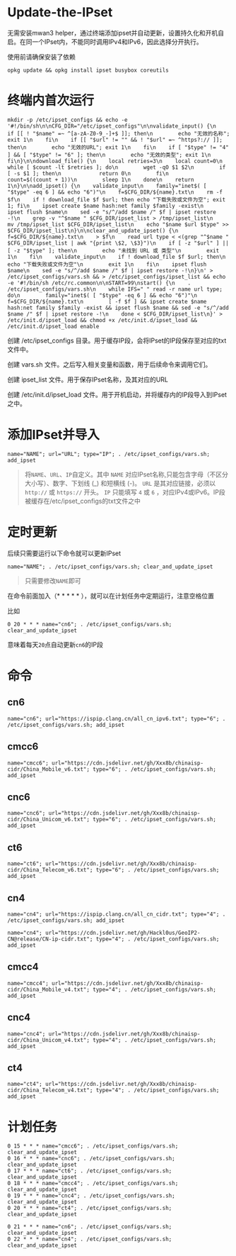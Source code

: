 # Update-the-IPset

无需安装mwan3 helper，通过终端添加ipset并自动更新，设置持久化和开机自启。在同一个IPset内，不能同时调用IPv4和IPv6，因此选择分开执行。

使用前请确保安装了依赖

```
opkg update && opkg install ipset busybox coreutils
```

# 终端内首次运行

```
mkdir -p /etc/ipset_configs && echo -e '#!/bin/sh\n\nCFG_DIR="/etc/ipset_configs"\n\nvalidate_input() {\n    if [[ ! "$name" =~ ^[a-zA-Z0-9_-]+$ ]]; then\n        echo "无效的名称"; exit 1\n    fi\n    if [[ "$url" != "" && ! "$url" =~ ^https?:// ]]; then\n        echo "无效的URL"; exit 1\n    fi\n    if [ "$type" != "4" ] && [ "$type" != "6" ]; then\n        echo "无效的类型"; exit 1\n    fi\n}\n\ndownload_file() {\n    local retries=3\n    local count=0\n    while [ $count -lt $retries ]; do\n        wget -qO $1 $2\n        if [ -s $1 ]; then\n            return 0\n        fi\n        count=$((count + 1))\n        sleep 1\n    done\n    return 1\n}\n\nadd_ipset() {\n    validate_input\n    family="inet$( [ "$type" -eq 6 ] && echo "6")"\n    f=$CFG_DIR/${name}.txt\n    rm -f $f\n    if ! download_file $f $url; then echo "下载失败或文件为空"; exit 1; fi\n    ipset create $name hash:net family $family -exist\n    ipset flush $name\n    sed -e "s/^/add $name /" $f | ipset restore -!\n    grep -v "^$name " $CFG_DIR/ipset_list > /tmp/ipset_list\n    mv /tmp/ipset_list $CFG_DIR/ipset_list\n    echo "$name $url $type" >> $CFG_DIR/ipset_list\n}\n\nclear_and_update_ipset() {\n    f=$CFG_DIR/${name}.txt\n    > $f\n    read url type < <(grep "^$name " $CFG_DIR/ipset_list | awk "{print \$2, \$3}")\n    if [ -z "$url" ] || [ -z "$type" ]; then\n        echo "未找到 URL 或 类型"\n        exit 1\n    fi\n    validate_input\n    if ! download_file $f $url; then\n        echo "下载失败或文件为空"\n        exit 1\n    fi\n    ipset flush $name\n    sed -e "s/^/add $name /" $f | ipset restore -!\n}\n' > /etc/ipset_configs/vars.sh && > /etc/ipset_configs/ipset_list && echo -e '#!/bin/sh /etc/rc.common\n\nSTART=99\nstart() {\n    . /etc/ipset_configs/vars.sh\n    while IFS=" " read -r name url type; do\n        family="inet$( [ "$type" -eq 6 ] && echo "6")"\n        f=$CFG_DIR/${name}.txt\n        [ -f $f ] && ipset create $name hash:net family $family -exist && ipset flush $name && sed -e "s/^/add $name /" $f | ipset restore -!\n    done < $CFG_DIR/ipset_list\n}' > /etc/init.d/ipset_load && chmod +x /etc/init.d/ipset_load && /etc/init.d/ipset_load enable
```

创建 /etc/ipset_configs 目录。用于缓存IP段，会将IPset的IP段保存至对应的txt文件中。

创建 vars.sh 文件。之后写入相关变量和函数，用于后续命令来调用它们。

创建 ipset_list 文件。用于保存IPset名称，及其对应的URL

创建 /etc/init.d/ipset_load 文件。用于开机启动，并将缓存内的IP段导入到IPset之中。

# 添加IPset并导入

```
name="NAME"; url="URL"; type="IP"; . /etc/ipset_configs/vars.sh; add_ipset
```

> 将`NAME`、`URL`、`IP`自定义。其中 `NAME` 对应IPset名称,只能包含字母（不区分大小写）、数字、下划线 (_) 和短横线 (-)。 `URL` 是其对应链接，必须以 `http://` 或 `https://` 开头。 `IP` 只能填写 `4` 或 `6` ，对应IPv4或IPv6。IP段被缓存在/etc/ipset_configs的txt文件之中

# 定时更新

后续只需要运行以下命令就可以更新IPset

```
name="NAME"; . /etc/ipset_configs/vars.sh; clear_and_update_ipset
```

> 只需要修改`NAME`即可

在命令前面加入（* * * * * ），就可以在计划任务中定期运行，注意空格位置

比如

```
0 20 * * * name="cn6"; . /etc/ipset_configs/vars.sh; clear_and_update_ipset
```

意味着每天`20`点自动更新`cn6`的IP段

# 命令

## cn6

```
name="cn6"; url="https://ispip.clang.cn/all_cn_ipv6.txt"; type="6"; . /etc/ipset_configs/vars.sh; add_ipset
```

## cmcc6

```
name="cmcc6"; url="https://cdn.jsdelivr.net/gh/Xxx8b/chinaisp-cidr/China_Mobile_v6.txt"; type="6"; . /etc/ipset_configs/vars.sh; add_ipset
```

## cnc6

```
name="cnc6"; url="https://cdn.jsdelivr.net/gh/Xxx8b/chinaisp-cidr/China_Unicom_v6.txt"; type="6"; . /etc/ipset_configs/vars.sh; add_ipset
```

## ct6

```
name="ct6"; url="https://cdn.jsdelivr.net/gh/Xxx8b/chinaisp-cidr/China_Telecom_v6.txt"; type="6"; . /etc/ipset_configs/vars.sh; add_ipset
```

## cn4

```
name="cn4"; url="https://ispip.clang.cn/all_cn_cidr.txt"; type="4"; . /etc/ipset_configs/vars.sh; add_ipset
```

```
name="cn4"; url="https://cdn.jsdelivr.net/gh/Hackl0us/GeoIP2-CN@release/CN-ip-cidr.txt"; type="4"; . /etc/ipset_configs/vars.sh; add_ipset
```

## cmcc4

```
name="cmcc4"; url="https://cdn.jsdelivr.net/gh/Xxx8b/chinaisp-cidr/China_Mobile_v4.txt"; type="4"; . /etc/ipset_configs/vars.sh; add_ipset
```

## cnc4

```
name="cnc4"; url="https://cdn.jsdelivr.net/gh/Xxx8b/chinaisp-cidr/China_Unicom_v4.txt"; type="4"; . /etc/ipset_configs/vars.sh; add_ipset
```

## ct4

```
name="ct4"; url="https://cdn.jsdelivr.net/gh/Xxx8b/chinaisp-cidr/China_Telecom_v4.txt"; type="4"; . /etc/ipset_configs/vars.sh; add_ipset
```

# 计划任务

```
0 15 * * * name="cmcc6"; . /etc/ipset_configs/vars.sh; clear_and_update_ipset
0 16 * * * name="cnc6"; . /etc/ipset_configs/vars.sh; clear_and_update_ipset
0 17 * * * name="ct6"; . /etc/ipset_configs/vars.sh; clear_and_update_ipset
0 18 * * * name="cmcc4"; . /etc/ipset_configs/vars.sh; clear_and_update_ipset
0 19 * * * name="cnc4"; . /etc/ipset_configs/vars.sh; clear_and_update_ipset
0 20 * * * name="ct4"; . /etc/ipset_configs/vars.sh; clear_and_update_ipset

```

```
0 21 * * * name="cn6"; . /etc/ipset_configs/vars.sh; clear_and_update_ipset
0 22 * * * name="cn4"; . /etc/ipset_configs/vars.sh; clear_and_update_ipset

```
